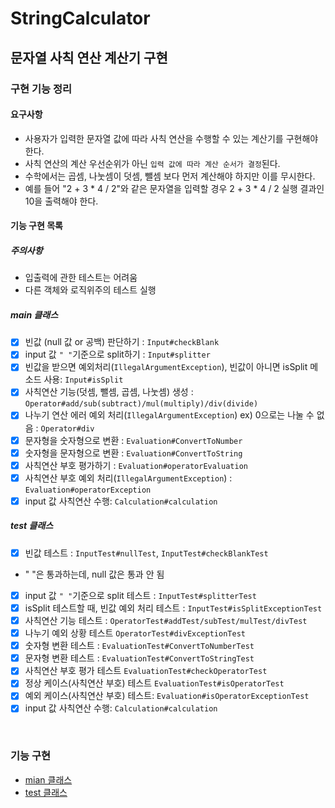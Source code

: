 StringCalculator
========================
문자열 사칙 연산 계산기 구현
--------------------------

### 구현 기능 정리 
#### 요구사항
- 사용자가 입력한 문자열 값에 따라 사칙 연산을 수행할 수 있는 계산기를 구현해야 한다.
- 사칙 연산의 계산 우선순위가 아닌 `입력 값에 따라 계산 순서가 결정`된다. 
- 수학에서는 곱셈, 나눗셈이 덧셈, 뺄셈 보다 먼저 계산해야 하지만 이를 무시한다.
- 예를 들어 "2 + 3 * 4 / 2"와 같은 문자열을 입력할 경우 2 + 3 * 4 / 2 실행 결과인 10을 출력해야 한다.

#### 기능 구현 목록
##### 주의사항
- 입출력에 관한 테스트는 어려움
- 다른 객체와 로직위주의 테스트 실행
##### main 클래스
- [x] 빈값 (null 값 or 공백) 판단하기 : `Input#checkBlank`  
- [x] input 값 `" "`기준으로 split하기 : `Input#splitter` 
- [x] 빈값을 받으면 예외처리(`IllegalArgumentException`), 빈값이 아니면 isSplit 메소드 사용: `Input#isSplit`
- [x] 사칙연산 기능(덧셈, 뺄셈, 곱셈, 나눗셈) 생성 : `Operator#add/sub(subtract)/mul(multiply)/div(divide)` 
- [x] 나누기 연산 에러 예외 처리(`IllegalArgumentException`) ex) 0으로는 나눌 수 없음
: `Operator#div` 
- [x] 문자형을 숫자형으로 변환 : `Evaluation#ConvertToNumber`
- [x] 숫자형을 문자형으로 변환 : `Evaluation#ConvertToString`
- [x] 사칙연산 부호 평가하기 : `Evaluation#operatorEvaluation`
- [x] 사칙연산 부호 예외 처리(`IllegalArgumentException`) : `Evaluation#operatorException`
- [x] input 값 사칙연산 수행: `Calculation#calculation`

##### test 클래스
- [x] 빈값 테스트 : `InputTest#nullTest`, `InputTest#checkBlankTest`  
- " "은 통과하는데, null 값은 통과 안 됨
- [x] input 값 `" "`기준으로 split 테스트 : `InputTest#splitterTest` 
- [x] isSplit 테스트할 때, 빈값 예외 처리 테스트 : `InputTest#isSplitExceptionTest`
- [x] 사칙연산 기능 테스트 : `OperatorTest#addTest/subTest/mulTest/divTest`
- [X] 나누기 예외 상황 테스트 `OperatorTest#divExceptionTest`  
- [x] 숫자형 변환 테스트 :  `EvaluationTest#ConvertToNumberTest`
- [x] 문자형 변환 테스트 :  `EvaluationTest#ConvertToStringTest`
- [x] 사칙연산 부호 평가 테스트 `EvaluationTest#checkOperatorTest`
- [x] 정상 케이스(사칙연산 부호) 테스트 `EvaluationTest#isOperatorTest`
- [x] 예외 케이스(사칙연산 부호) 테스트: `Evaluation#isOperatorExceptionTest`
- [x] input 값 사칙연산 수행: `Calculation#calculation`

<br>

### 기능 구현
- [mian 클래스][M]
- [test 클래스][T]

[M]:https://github.com/Data-ssung/java-racingcar/tree/ssungwork/src/main/java/calculaor
[T]:https://github.com/Data-ssung/java-racingcar/tree/ssungwork/src/test/java/calculaor

